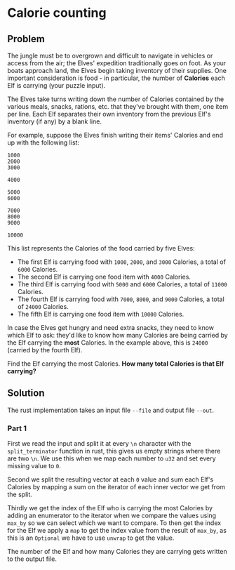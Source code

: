 # Calorie counting

## Problem

The jungle must be to overgrown and difficult to navigate in vehicles or access from the air; the Elves' expedition traditionally goes on foot. As your boats approach land, the Elves begin taking inventory of their supplies. One important consideration is food - in particular, the number of **Calories** each Elf is carrying (your puzzle input).

The Elves take turns writing down the number of Calories contained by the various meals, snacks, rations, etc. that they've brought with them, one item per line. Each Elf separates their own inventory from the previous Elf's inventory (if any) by a blank line.

For example, suppose the Elves finish writing their items' Calories and end up with the following list:

```text
1000
2000
3000

4000

5000
6000

7000
8000
9000

10000
```

This list represents the Calories of the food carried by five Elves:

- The first Elf is carrying food with `1000`, `2000`, and `3000` Calories, a total of `6000` Calories.
- The second Elf is carrying one food item with `4000` Calories.
- The third Elf is carrying food with `5000` and `6000` Calories, a total of `11000` Calories.
- The fourth Elf is carrying food with `7000`, `8000`, and `9000` Calories, a total of `24000` Calories.
- The fifth Elf is carrying one food item with `10000` Calories.

In case the Elves get hungry and need extra snacks, they need to know which Elf to ask: they'd like to know how many Calories are being carried by the Elf carrying the **most** Calories. In the example above, this is `24000` (carried by the fourth Elf).

Find the Elf carrying the most Calories. **How many total Calories is that Elf carrying?**

## Solution

The rust implementation takes an input file `--file` and output file `--out`.

### Part 1

First we read the input and split it at every `\n` character with the `split_terminator` function in rust, this gives us empty strings where there are two `\n`. We use this when we map each number to `u32` and set every missing value to `0`.

Second we split the resulting vector at each `0` value and sum each Elf's Calories by mapping a sum on the iterator of each inner vector we get from the split.

Thirdly we get the index of the Elf who is carrying the most Calories by adding an enumerator to the iterator when we compare the values using `max_by` so we can select which we want to compare. To then get the index for the Elf we apply a `map` to get the index value from the result of `max_by`, as this is an `Optional` we have to use `unwrap` to get the value.

The number of the Elf and how many Calories they are carrying gets written to the output file.
